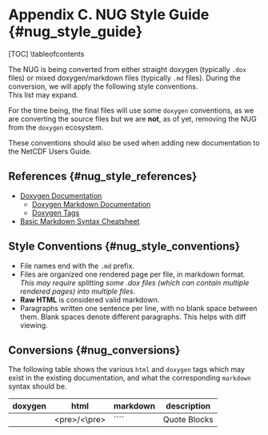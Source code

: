 # Appendix C. NUG Style Guide {#nug_style_guide}

[TOC]
\tableofcontents

The NUG is being converted from either straight doxygen (typically `.dox` files) or mixed doxygen/markdown files (typically `.md` files).
During the conversion, we will apply the following style conventions.  
This list may expand.

For the time being, the final files will use some `doxygen` conventions, as we are converting the source files but we are **not**, as of yet, removing the NUG from the `doxygen` ecosystem.

These conventions should also be used when adding new documentation to the NetCDF Users Guide.

## References {#nug_style_references}

* [Doxygen Documentation](http://www.doxygen.nl/)
	* [Doxygen Markdown Documentation](http://www.doxygen.nl/manual/markdown.html)
	* [Doxygen Tags](http://www.doxygen.nl/manual/commands.html)
* [Basic Markdown Syntax Cheatsheet](https://www.markdownguide.org/basic-syntax/)


## Style Conventions {#nug_style_conventions}

* File names end with the `.md` prefix.
* Files are organized one rendered page per file, in markdown format.  *This may require splitting some .dox files (which can contain multiple rendered pages) into multiple files*.
* **Raw HTML** is considered valid markdown.
* Paragraphs written one sentence per line, with no blank space between them.  Blank spaces denote different paragraphs. This helps with diff viewing.

## Conversions {#nug_conversions}

The following table shows the various `html` and `doxygen` tags which may exist in the existing documentation, and what the corresponding `markdown` syntax should be.

| doxygen | html | markdown | description |
|-----|-----|------|-----|
|  |  <pre\>/<\\pre\> | ```` | Quote Blocks |
